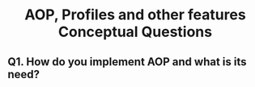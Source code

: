 <h1 align="center">
AOP, Profiles and other features Conceptual Questions
</h1>

## Q1.  How do you implement AOP and what is its need?
